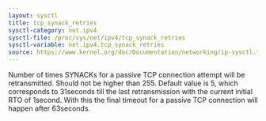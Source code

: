 ```yaml
---
layout: sysctl
title: tcp_synack_retries
sysctl-category: net.ipv4
sysctl-file: /proc/sys/net/ipv4/tcp_synack_retries
sysctl-variable: net.ipv4.tcp_synack_retries
source: https://www.kernel.org/doc/Documentation/networking/ip-sysctl.txt
---
```

Number of times SYNACKs for a passive TCP connection attempt will
be retransmitted. Should not be higher than 255. Default value
is 5, which corresponds to 31seconds till the last retransmission
with the current initial RTO of 1second. With this the final timeout
for a passive TCP connection will happen after 63seconds.

